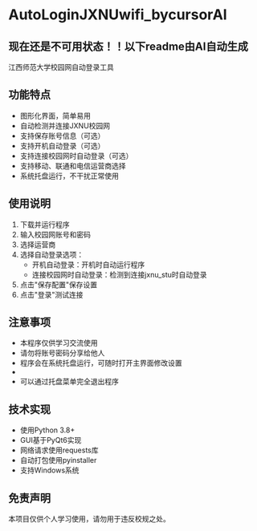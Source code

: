 ﻿# AutoLoginJXNUwifi_bycursorAI

 ## **现在还是不可用状态！！以下readme由AI自动生成**

江西师范大学校园网自动登录工具

## 功能特点

- 图形化界面，简单易用
- 自动检测并连接JXNU校园网
- 支持保存账号信息（可选）
- 支持开机自动登录（可选）
- 支持连接校园网时自动登录（可选）
- 支持移动、联通和电信运营商选择
- 系统托盘运行，不干扰正常使用

## 使用说明

1. 下载并运行程序
2. 输入校园网账号和密码
3. 选择运营商
4. 选择自动登录选项：
   - 开机自动登录：开机时自动运行程序
   - 连接校园网时自动登录：检测到连接jxnu_stu时自动登录
5. 点击"保存配置"保存设置
6. 点击"登录"测试连接

## 注意事项

- 本程序仅供学习交流使用
- 请勿将账号密码分享给他人
- 程序会在系统托盘运行，可随时打开主界面修改设置
- 
- 可以通过托盘菜单完全退出程序

## 技术实现

- 使用Python 3.8+
- GUI基于PyQt6实现
- 网络请求使用requests库
- 自动打包使用pyinstaller
- 支持Windows系统

## 免责声明

本项目仅供个人学习使用，请勿用于违反校规之处。
